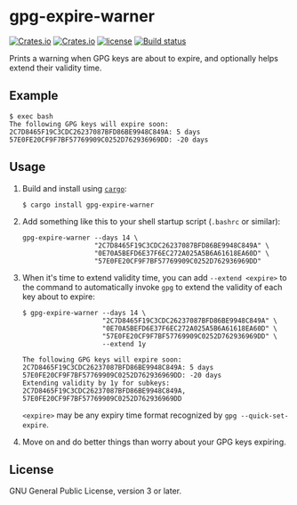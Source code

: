# gpg-expire-warner

[![Crates.io](https://img.shields.io/crates/v/gpg-expire-warner.svg)](https://crates.io/crates/gpg-expire-warner)
[![Crates.io](https://img.shields.io/crates/d/gpg-expire-warner.svg)](https://crates.io/crates/gpg-expire-warner)
[![license](https://img.shields.io/crates/l/gpg-expire-warner.svg)](https://github.com/emlun/gpg-expire-warner/blob/master/LICENSE)
[![Build status](https://github.com/emlun/gpg-expire-warner/actions/workflows/build.yml/badge.svg?branch=main)](https://github.com/emlun/gpg-expire-warner/actions/workflows/build.yml?query=branch%3Amain)

Prints a warning when GPG keys are about to expire, and optionally helps extend
their validity time.


## Example

```
$ exec bash
The following GPG keys will expire soon:
2C7D8465F19C3CDC26237087BFD86BE9948C849A: 5 days
57E0FE20CF9F7BF57769909C0252D762936969DD: -20 days
```


## Usage

 1. Build and install using [`cargo`][cargo]:

    ```
    $ cargo install gpg-expire-warner
    ```

 2. Add something like this to your shell startup script (`.bashrc` or similar):

    ```
    gpg-expire-warner --days 14 \
                      "2C7D8465F19C3CDC26237087BFD86BE9948C849A" \
                      "0E70A5BEFD6E37F6EC272A025A5B6A61618EA60D" \
                      "57E0FE20CF9F7BF57769909C0252D762936969DD"
    ```

 3. When it's time to extend validity time, you can add `--extend <expire>` to
    the command to automatically invoke `gpg` to extend the validity of each key
    about to expire:

    ```
    $ gpg-expire-warner --days 14 \
                        "2C7D8465F19C3CDC26237087BFD86BE9948C849A" \
                        "0E70A5BEFD6E37F6EC272A025A5B6A61618EA60D" \
                        "57E0FE20CF9F7BF57769909C0252D762936969DD" \
                        --extend 1y

    The following GPG keys will expire soon:
    2C7D8465F19C3CDC26237087BFD86BE9948C849A: 5 days
    57E0FE20CF9F7BF57769909C0252D762936969DD: -20 days
    Extending validity by 1y for subkeys: 2C7D8465F19C3CDC26237087BFD86BE9948C849A, 57E0FE20CF9F7BF57769909C0252D762936969DD
    ```

    `<expire>` may be any expiry time format recognized by `gpg --quick-set-expire`.

 4. Move on and do better things than worry about your GPG keys expiring.


## License

GNU General Public License, version 3 or later.


[cargo]: https://crates.io/crates/gpg-expire-warner
